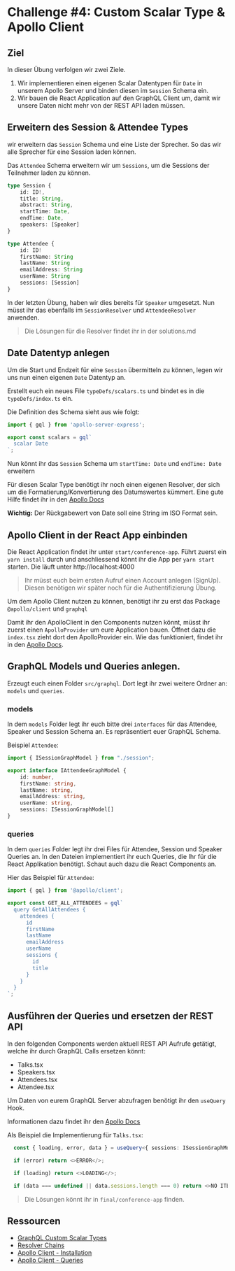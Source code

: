 # Challenge #4: Custom Scalar Type & Apollo Client

## Ziel

In dieser Übung verfolgen wir zwei Ziele.

1. Wir implementieren einen eigenen Scalar Datentypen für `Date` in unserem Apollo Server und binden diesen im `Session` Schema ein.
2. Wir bauen die React Application auf den GraphQL Client um, damit wir unsere Daten nicht mehr von der REST API laden müssen.

## Erweitern des Session & Attendee Types

wir erweitern das `Session` Schema und eine Liste der Sprecher. So das wir alle Sprecher für eine Session laden können.

Das `Attendee` Schema erweitern wir um `Sessions`, um die Sessions der Teilnehmer laden zu können.

```typescript
type Session {
    id: ID!,
    title: String,
    abstract: String,
    startTime: Date,
    endTime: Date,
    speakers: [Speaker]
}

type Attendee {
    id: ID!
    firstName: String
    lastName: String
    emailAddress: String
    userName: String
    sessions: [Session]
}
```

In der letzten Übung, haben wir dies bereits für `Speaker` umgesetzt. Nun müsst ihr das ebenfalls im `SessionResolver` und `AttendeeResolver` anwenden.

> Die Lösungen für die Resolver findet ihr in der solutions.md

## Date Datentyp anlegen

Um die Start und Endzeit für eine `Session` übermitteln zu können, legen wir uns nun einen eigenen `Date` Datentyp an.

Erstellt euch ein neues File `typeDefs/scalars.ts` und bindet es in die `typeDefs/index.ts` ein.

Die Definition des Schema sieht aus wie folgt:

```typescript
import { gql } from 'apollo-server-express';

export const scalars = gql`
  scalar Date
`;
```

Nun könnt ihr das `Session` Schema um `startTime: Date` und `endTime: Date` erweitern

Für diesen Scalar Type benötigt ihr noch einen eigenen Resolver, der sich um die Formatierung/Konvertierung des Datumswertes kümmert. Eine gute Hilfe findet ihr in den [Apollo Docs](https://www.apollographql.com/docs/apollo-server/schema/custom-scalars/#example-the-date-scalar)

**Wichtig:** Der Rückgabewert von Date soll eine String im ISO Format sein.

## Apollo Client in der React App einbinden

Die React Application findet ihr unter `start/conference-app`. Führt zuerst ein `yarn install` durch und anschliessend könnt ihr die App per `yarn start` starten. Die läuft unter http://localhost:4000

> Ihr müsst euch beim ersten Aufruf einen Account anlegen (SignUp). Diesen benötigen wir später noch für die Authentifizierung Übung.

Um dem Apollo Client nutzen zu können, benötigt ihr zu erst das Package `@apollo/client` und `graphql`

Damit ihr den ApolloClient in den Components nutzen könnt, müsst ihr zuerst einen `ApolloProvider` um eure Application bauen. Öffnet dazu die `index.tsx` zieht dort den ApolloProvider ein. Wie das funktioniert, findet ihr in den [Apollo Docs](https://www.apollographql.com/docs/react/get-started/#3-connect-your-client-to-react).

## GraphQL Models und Queries anlegen.

Erzeugt euch einen Folder `src/graphql`. Dort legt ihr zwei weitere Ordner an: `models` und `queries`.

### models

In dem `models` Folder legt ihr euch bitte drei `interfaces` für das Attendee, Speaker und Session Schema an. Es repräsentiert euer GraphQL Schema.

Beispiel `Attendee`:

```typescript
import { ISessionGraphModel } from "./session";

export interface IAttendeeGraphModel {
    id: number,
    firstName: string,
    lastName: string,
    emailAddress: string, 
    userName: string,
    sessions: ISessionGraphModel[]
}
```

### queries

In dem `queries` Folder legt ihr drei Files für Attendee, Session und Speaker Queries an. In den Dateien implementiert ihr euch Queries, die Ihr für die React Applikation benötigt. Schaut auch dazu die React Components an.

Hier das Beispiel für `Attendee`:

```typescript
import { gql } from '@apollo/client';

export const GET_ALL_ATTENDEES = gql`
  query GetAllAttendees {
    attendees {
      id
      firstName
      lastName
      emailAddress
      userName
      sessions {
        id
        title
      }
    }
  }
`;
```

## Ausführen der Queries und ersetzen der REST API

In den folgenden Components werden aktuell REST API Aufrufe getätigt, welche ihr durch GraphQL Calls ersetzen könnt:

- Talks.tsx
- Speakers.tsx
- Attendees.tsx
- Attendee.tsx

Um Daten von eurem GraphQL Server abzufragen benötigt ihr den `useQuery` Hook.

Informationen dazu findet ihr den [Apollo Docs](https://www.apollographql.com/docs/react/data/queries/)

Als Beispiel die Implementierung für `Talks.tsx`:

```typescript
  const { loading, error, data } = useQuery<{ sessions: ISessionGraphModel[] }>(GET_ALL_SESSION_QUERY);

  if (error) return <>ERROR</>;

  if (loading) return <>LOADING</>;

  if (data === undefined || data.sessions.length === 0) return <>NO ITEMS</>;
```

> Die Lösungen könnt ihr in `final/conference-app` finden.

## Ressourcen

- [GraphQL Custom Scalar Types](https://www.apollographql.com/docs/apollo-server/schema/custom-scalars/)
- [Resolver Chains](https://www.apollographql.com/docs/apollo-server/data/resolvers/#passing-resolvers-to-apollo-server)
- [Apollo Client - Installation](https://www.apollographql.com/docs/react/get-started/)
- [Apollo Client - Queries](https://www.apollographql.com/docs/react/data/queries/)